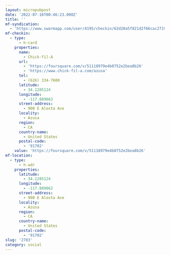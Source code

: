 ```yaml
---
layout: micropubpost
date: '2022-07-16T00:46:23.000Z'
title: ''
mf-syndication:
  - 'https://www.swarmapp.com/user/4195/checkin/62d20a5f821d2f66cac27190'
mf-checkin:
  - type:
      - h-card
    properties:
      name:
        - Chick-fil-A
      url:
        - 'https://foursquare.com/v/51118979e4b0752e2bea8b26'
        - 'https://www.chick-fil-a.com/azusa'
      tel:
        - (626) 334-7600
      latitude:
        - 34.1285124
      longitude:
        - -117.889662
      street-address:
        - 900 E Alosta Ave
      locality:
        - Azusa
      region:
        - CA
      country-name:
        - United States
      postal-code:
        - '91702'
    value: 'https://foursquare.com/v/51118979e4b0752e2bea8b26'
mf-location:
  - type:
      - h-adr
    properties:
      latitude:
        - 34.1285124
      longitude:
        - -117.889662
      street-address:
        - 900 E Alosta Ave
      locality:
        - Azusa
      region:
        - CA
      country-name:
        - United States
      postal-code:
        - '91702'
slug: '2783'
category: social
---
```

